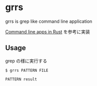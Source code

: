# grrs

grrs is grep like command line application

[Command line apps in Rust](https://rust-cli.github.io/book/index.html) を参考に実装

## Usage

grep の様に実行する

```
$ grrs PATTERN FILE

PATTERN result
```

